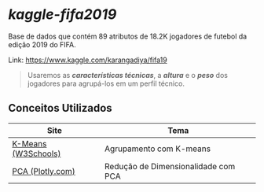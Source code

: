 # ***kaggle-fifa2019***

Base de dados que contém 89 atributos de 18.2K jogadores de futebol da edição 2019 do FIFA. 

Link: https://www.kaggle.com/karangadiya/fifa19

> Usaremos as ***características técnicas***, a ***altura*** e o ***peso*** dos jogadores para agrupá-los em um perfil técnico.

 

## Conceitos Utilizados
|Site|Tema|
|---|---|
|[K-Means (W3Schools)](https://www.w3schools.com/python/python_ml_k-means.asp)|Agrupamento com K-means|
|[PCA (Plotly.com)](https://plotly.com/python/pca-visualization/)|Redução de Dimensionalidade com PCA|